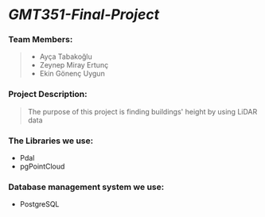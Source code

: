 # *GMT351-Final-Project*
### Team Members:
 > - Ayça Tabakoğlu 
 > - Zeynep Miray Ertunç 
 > - Ekin Gönenç Uygun 
  
 ### Project Description: 
> The purpose of this project is finding buildings' height by using LiDAR data

### The Libraries we use: 
- Pdal
- pgPointCloud

 ### Database management system  we use:
 - PostgreSQL



